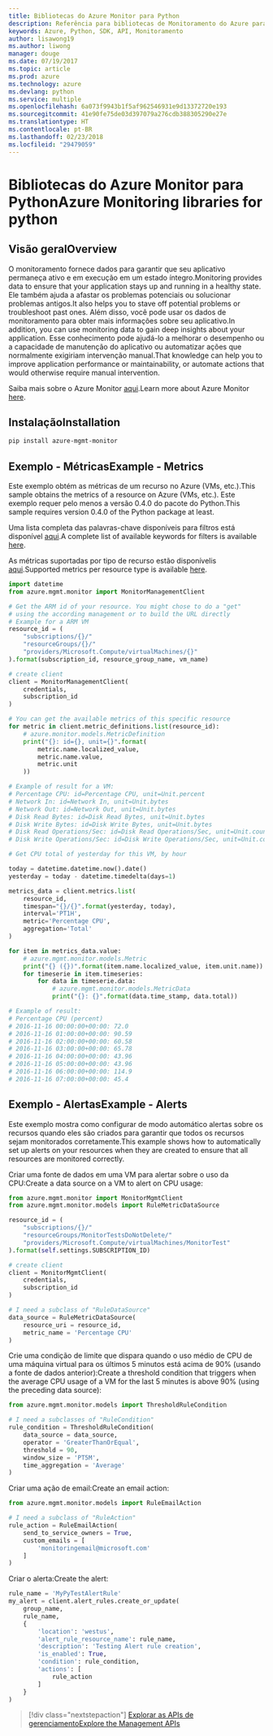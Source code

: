 ```yaml
---
title: Bibliotecas do Azure Monitor para Python
description: Referência para bibliotecas de Monitoramento do Azure para Python
keywords: Azure, Python, SDK, API, Monitoramento
author: lisawong19
ms.author: liwong
manager: douge
ms.date: 07/19/2017
ms.topic: article
ms.prod: azure
ms.technology: azure
ms.devlang: python
ms.service: multiple
ms.openlocfilehash: 6a073f9943b1f5af962546931e9d13372720e193
ms.sourcegitcommit: 41e90fe75de03d397079a276cdb388305290e27e
ms.translationtype: HT
ms.contentlocale: pt-BR
ms.lasthandoff: 02/23/2018
ms.locfileid: "29479059"
---
```

# <a name="azure-monitoring-libraries-for-python"></a><span data-ttu-id="e08ed-104">Bibliotecas do Azure Monitor para Python</span><span class="sxs-lookup"><span data-stu-id="e08ed-104">Azure Monitoring libraries for python</span></span>

## <a name="overview"></a><span data-ttu-id="e08ed-105">Visão geral</span><span class="sxs-lookup"><span data-stu-id="e08ed-105">Overview</span></span> 
<span data-ttu-id="e08ed-106">O monitoramento fornece dados para garantir que seu aplicativo permaneça ativo e em execução em um estado íntegro.</span><span class="sxs-lookup"><span data-stu-id="e08ed-106">Monitoring provides data to ensure that your application stays up and running in a healthy state.</span></span> <span data-ttu-id="e08ed-107">Ele também ajuda a afastar os problemas potenciais ou solucionar problemas antigos.</span><span class="sxs-lookup"><span data-stu-id="e08ed-107">It also helps you to stave off potential problems or troubleshoot past ones.</span></span> <span data-ttu-id="e08ed-108">Além disso, você pode usar os dados de monitoramento para obter mais informações sobre seu aplicativo.</span><span class="sxs-lookup"><span data-stu-id="e08ed-108">In addition, you can use monitoring data to gain deep insights about your application.</span></span> <span data-ttu-id="e08ed-109">Esse conhecimento pode ajudá-lo a melhorar o desempenho ou a capacidade de manutenção do aplicativo ou automatizar ações que normalmente exigiriam intervenção manual.</span><span class="sxs-lookup"><span data-stu-id="e08ed-109">That knowledge can help you to improve application performance or maintainability, or automate actions that would otherwise require manual intervention.</span></span>

<span data-ttu-id="e08ed-110">Saiba mais sobre o Azure Monitor [aqui](https://docs.microsoft.com/azure/monitoring-and-diagnostics/monitoring-overview-azure-monitor).</span><span class="sxs-lookup"><span data-stu-id="e08ed-110">Learn more about Azure Monitor [here](https://docs.microsoft.com/azure/monitoring-and-diagnostics/monitoring-overview-azure-monitor).</span></span> 

## <a name="installation"></a><span data-ttu-id="e08ed-111">Instalação</span><span class="sxs-lookup"><span data-stu-id="e08ed-111">Installation</span></span>
```bash
pip install azure-mgmt-monitor
```

## <a name="example---metrics"></a><span data-ttu-id="e08ed-112">Exemplo - Métricas</span><span class="sxs-lookup"><span data-stu-id="e08ed-112">Example - Metrics</span></span>
<span data-ttu-id="e08ed-113">Este exemplo obtém as métricas de um recurso no Azure (VMs, etc.).</span><span class="sxs-lookup"><span data-stu-id="e08ed-113">This sample obtains the metrics of a resource on Azure (VMs, etc.).</span></span> <span data-ttu-id="e08ed-114">Este exemplo requer pelo menos a versão 0.4.0 do pacote do Python.</span><span class="sxs-lookup"><span data-stu-id="e08ed-114">This sample requires version 0.4.0 of the Python package at least.</span></span>

<span data-ttu-id="e08ed-115">Uma lista completa das palavras-chave disponíveis para filtros está disponível [aqui](https://msdn.microsoft.com/library/azure/mt743622.aspx).</span><span class="sxs-lookup"><span data-stu-id="e08ed-115">A complete list of available keywords for filters is available [here](https://msdn.microsoft.com/library/azure/mt743622.aspx).</span></span>

<span data-ttu-id="e08ed-116">As métricas suportadas por tipo de recurso estão disponívelis [aqui](https://docs.microsoft.com/azure/monitoring-and-diagnostics/monitoring-supported-metrics).</span><span class="sxs-lookup"><span data-stu-id="e08ed-116">Supported metrics per resource type is available [here](https://docs.microsoft.com/azure/monitoring-and-diagnostics/monitoring-supported-metrics).</span></span>

```python
import datetime
from azure.mgmt.monitor import MonitorManagementClient

# Get the ARM id of your resource. You might chose to do a "get"
# using the according management or to build the URL directly
# Example for a ARM VM
resource_id = (
    "subscriptions/{}/"
    "resourceGroups/{}/"
    "providers/Microsoft.Compute/virtualMachines/{}"
).format(subscription_id, resource_group_name, vm_name)

# create client
client = MonitorManagementClient(
    credentials,
    subscription_id
)

# You can get the available metrics of this specific resource
for metric in client.metric_definitions.list(resource_id):
    # azure.monitor.models.MetricDefinition
    print("{}: id={}, unit={}".format(
        metric.name.localized_value,
        metric.name.value,
        metric.unit
    ))

# Example of result for a VM:
# Percentage CPU: id=Percentage CPU, unit=Unit.percent
# Network In: id=Network In, unit=Unit.bytes
# Network Out: id=Network Out, unit=Unit.bytes
# Disk Read Bytes: id=Disk Read Bytes, unit=Unit.bytes
# Disk Write Bytes: id=Disk Write Bytes, unit=Unit.bytes
# Disk Read Operations/Sec: id=Disk Read Operations/Sec, unit=Unit.count_per_second
# Disk Write Operations/Sec: id=Disk Write Operations/Sec, unit=Unit.count_per_second

# Get CPU total of yesterday for this VM, by hour

today = datetime.datetime.now().date()
yesterday = today - datetime.timedelta(days=1)

metrics_data = client.metrics.list(
    resource_id,
    timespan="{}/{}".format(yesterday, today),
    interval='PT1H',
    metric='Percentage CPU',
    aggregation='Total'
)

for item in metrics_data.value:
    # azure.mgmt.monitor.models.Metric
    print("{} ({})".format(item.name.localized_value, item.unit.name))
    for timeserie in item.timeseries:
        for data in timeserie.data:
            # azure.mgmt.monitor.models.MetricData
            print("{}: {}".format(data.time_stamp, data.total))

# Example of result:
# Percentage CPU (percent)
# 2016-11-16 00:00:00+00:00: 72.0
# 2016-11-16 01:00:00+00:00: 90.59
# 2016-11-16 02:00:00+00:00: 60.58
# 2016-11-16 03:00:00+00:00: 65.78
# 2016-11-16 04:00:00+00:00: 43.96
# 2016-11-16 05:00:00+00:00: 43.96
# 2016-11-16 06:00:00+00:00: 114.9
# 2016-11-16 07:00:00+00:00: 45.4
```

## <a name="example---alerts"></a><span data-ttu-id="e08ed-117">Exemplo - Alertas</span><span class="sxs-lookup"><span data-stu-id="e08ed-117">Example - Alerts</span></span>
<span data-ttu-id="e08ed-118">Este exemplo mostra como configurar de modo automático alertas sobre os recursos quando eles são criados para garantir que todos os recursos sejam monitorados corretamente.</span><span class="sxs-lookup"><span data-stu-id="e08ed-118">This example shows how to automatically set up alerts on your resources when they are created to ensure that all resources are monitored correctly.</span></span>

<span data-ttu-id="e08ed-119">Criar uma fonte de dados em uma VM para alertar sobre o uso da CPU:</span><span class="sxs-lookup"><span data-stu-id="e08ed-119">Create a data source on a VM to alert on CPU usage:</span></span>
```python
from azure.mgmt.monitor import MonitorMgmtClient
from azure.mgmt.monitor.models import RuleMetricDataSource

resource_id = (
    "subscriptions/{}/"
    "resourceGroups/MonitorTestsDoNotDelete/"
    "providers/Microsoft.Compute/virtualMachines/MonitorTest"
).format(self.settings.SUBSCRIPTION_ID)

# create client
client = MonitorMgmtClient(
    credentials,
    subscription_id
)

# I need a subclass of "RuleDataSource"
data_source = RuleMetricDataSource(
    resource_uri = resource_id,
    metric_name = 'Percentage CPU'
)
```
<span data-ttu-id="e08ed-120">Crie uma condição de limite que dispara quando o uso médio de CPU de uma máquina virtual para os últimos 5 minutos está acima de 90% (usando a fonte de dados anterior):</span><span class="sxs-lookup"><span data-stu-id="e08ed-120">Create a threshold condition that triggers when the average CPU usage of a VM for the last 5 minutes is above 90% (using the preceding data source):</span></span>
```python
from azure.mgmt.monitor.models import ThresholdRuleCondition

# I need a subclasses of "RuleCondition"
rule_condition = ThresholdRuleCondition(
    data_source = data_source,
    operator = 'GreaterThanOrEqual',
    threshold = 90,
    window_size = 'PT5M',
    time_aggregation = 'Average'
)
```

<span data-ttu-id="e08ed-121">Criar uma ação de email:</span><span class="sxs-lookup"><span data-stu-id="e08ed-121">Create an email action:</span></span>
```python
from azure.mgmt.monitor.models import RuleEmailAction

# I need a subclass of "RuleAction"
rule_action = RuleEmailAction(
    send_to_service_owners = True,
    custom_emails = [
        'monitoringemail@microsoft.com'
    ]
)
```

<span data-ttu-id="e08ed-122">Criar o alerta:</span><span class="sxs-lookup"><span data-stu-id="e08ed-122">Create the alert:</span></span>
```python
rule_name = 'MyPyTestAlertRule'
my_alert = client.alert_rules.create_or_update(
    group_name,
    rule_name,
    {
        'location': 'westus',
        'alert_rule_resource_name': rule_name,
        'description': 'Testing Alert rule creation',
        'is_enabled': True,
        'condition': rule_condition,
        'actions': [
            rule_action
        ]
    }
)
```
> [!div class="nextstepaction"]
> [<span data-ttu-id="e08ed-123">Explorar as APIs de gerenciamento</span><span class="sxs-lookup"><span data-stu-id="e08ed-123">Explore the Management APIs</span></span>](/python/api/overview/azure/monitoring/management)
